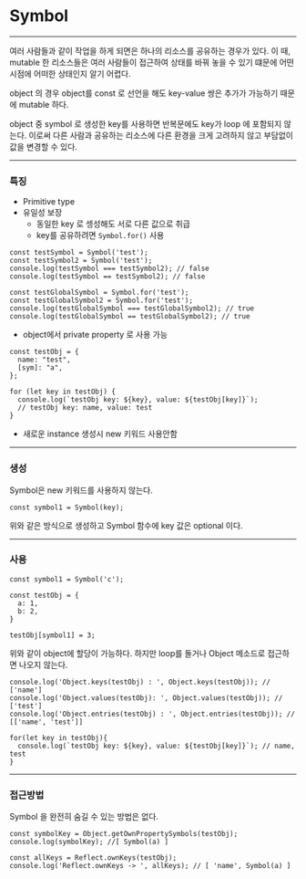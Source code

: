 # Symbol

---

여러 사람들과 같이 작업을 하게 되면은 하나의 리소스를 공유하는 경우가 있다. 이 때, mutable 한 리소스들은 여러 사람들이 접근하여 상태를 바꿔 놓을 수 있기 떄문에 어떤 시점에 어떠한 상태인지 알기 어렵다.

object 의 경우 object를 const 로 선언을 해도 key-value 쌍은 추가가 가능하기 때문에 mutable 하다.

object 중 symbol 로 생성한 key를 사용하면 반복문에도 key가 loop 에 포함되지 않는다. 이로써 다른 사람과 공유하는 리소스에 다른 환경을 크게 고려하지 않고 부담없이 값을 변경할 수 있다.

---

### 특징

- Primitive type
- 유일성 보장
  - 동일한 key 로 셍성해도 서로 다른 값으로 취급
  - key를 공유하려면 `Symbol.for()` 사용

```
const testSymbol = Symbol('test');
const testSymbol2 = Symbol('test');
console.log(testSymbol === testSymbol2); // false
console.log(testSymbol == testSymbol2); // false

const testGlobalSymbol = Symbol.for('test');
const testGlobalSymbol2 = Symbol.for('test');
console.log(testGlobalSymbol === testGlobalSymbol2); // true
console.log(testGlobalSymbol == testGlobalSymbol2); // true
```

- object에서 private property 로 사용 가능

```
const testObj = {
  name: "test",
  [sym]: "a",
};

for (let key in testObj) {
  console.log(`testObj key: ${key}, value: ${testObj[key]}`);
  // testObj key: name, value: test
}
```

- 새로운 instance 생성시 new 키워드 사용안함

---

### 생성

Symbol은 new 키워드를 사용하지 않는다.

```
const symbol1 = Symbol(key);
```

위와 같은 방식으로 생성하고 Symbol 함수에 key 값은 optional 이다.

---

### 사용

```
const symbol1 = Symbol('c');

const testObj = {
  a: 1,
  b: 2,
}

testObj[symbol1] = 3;

```

위와 같이 object에 할당이 가능하다.
하지만 loop를 돌거나 Object 메소드로 접근하면 나오지 않는다.

```
console.log('Object.keys(testObj) : ', Object.keys(testObj)); // ['name']
console.log('Object.values(testObj): ', Object.values(testObj)); // ['test']
console.log('Object.entries(testObj) : ', Object.entries(testObj)); // [['name', 'test']]

for(let key in testObj){
  console.log(`testObj key: ${key}, value: ${testObj[key]}`); // name, test
}
```

---

### 접근방법

Symbol 을 완전히 숨길 수 있는 방법은 없다.

```
const symbolKey = Object.getOwnPropertySymbols(testObj);
console.log(symbolKey); //[ Symbol(a) ]

const allKeys = Reflect.ownKeys(testObj);
console.log('Reflect.ownKeys -> ', allKeys); // [ 'name', Symbol(a) ]
```
